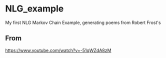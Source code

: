 # NLG_example
My first NLG Markov Chain Example, generating poems from Robert Frost's

## From
https://www.youtube.com/watch?v=-51qWZdA8zM
